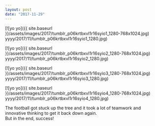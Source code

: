 ```yaml
---
layout: post
date: "2017-11-29"
---
```


[![yo yo]({{ site.baseurl }}/assets/images/2017/tumblr_p06krtbxvI1r16syio1_1280-768x1024.jpg) yyyy/2017/11/tumblr_p06krtbxvI1r16syio1_1280.jpg)

[![yo yo]({{ site.baseurl }}/assets/images/2017/tumblr_p06krtbxvI1r16syio2_1280-768x1024.jpg) yyyy/2017/11/tumblr_p06krtbxvI1r16syio2_1280.jpg)

[![yo yo]({{ site.baseurl }}/assets/images/2017/tumblr_p06krtbxvI1r16syio3_1280-768x1024.jpg) yyyy/2017/11/tumblr_p06krtbxvI1r16syio3_1280.jpg)

[![yo yo]({{ site.baseurl }}/assets/images/2017/tumblr_p06krtbxvI1r16syio4_1280-768x1024.jpg) yyyy/2017/11/tumblr_p06krtbxvI1r16syio4_1280.jpg)

The football got stuck up the tree and it took a lot of teamwork and innovative thinking to get it back down again.  
But in the end, success!
